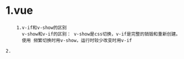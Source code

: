 # 1.vue
```
    1.v-if和v-show的区别
      v-show和v-if的区别： v-show是css切换，v-if是完整的销毁和重新创建。
      使用 频繁切换时用v-show，运行时较少改变时用v-if
```
    2.